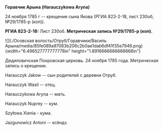 **Горавчик Арына (Harauczykowa Aryna)**

24 ноября 1785 г -- крещение сына Якова (РГИА 823-2-18, лист 230об,
№29/1785-р (коп)).

**РГИА 823-2-18:** Лист 230об. **Метрическая запись №29/1785-р (коп).**

![](./Осовская волость/Отруб/Горавчики/Василь Арына/media/85fe089a97083b206c2b0ae1dab6df41f35e7946.png){width="6.496527777777778in"
height="1.8916666666666666in"}

Дедиловичская Покровская церковь. 24 ноября 1785 года. Метрическая
запись о крещении.

Harauczyk Jakow -- сын родителей с деревни Отруб.

Harauczyk Wasil -- отец.

Harauczykowa Aryna -- мать.

Harauczyk Nuprey -- кум.

Szyłowa Xienia - кума.

Jazgunowicz Antoni -- ксёндз.
